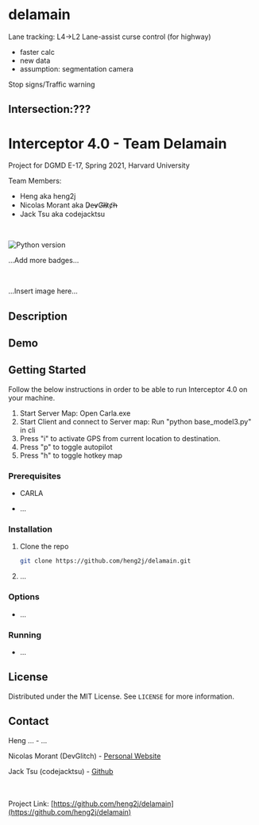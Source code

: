 # delamain

Lane tracking: L4->L2
Lane-assist curse control (for highway)
- faster calc
- new data
- assumption: segmentation camera

Stop signs/Traffic warning

Intersection:???
-
# Interceptor 4.0 - Team Delamain

Project for DGMD E-17, Spring 2021, Harvard University

Team Members:
   * Heng aka heng2j
   * Nicolas Morant aka D̷e̵v̷G̸l̶i̸t̷c̸h̶
   * Jack Tsu aka codejacktsu

<br>

![Python version](https://img.shields.io/badge/python-v3.7-blue)

...Add more badges...

<br>

<!-- PROJECT LOGO -->
...Insert image here...

<!-- DESCRIPTION OF THE PROJECT -->
## Description


<!-- DEMO OF THE PROJECT -->
## Demo


<!-- GETTING STARTED -->
## Getting Started

Follow the below instructions in order to be able to run Interceptor 4.0 on your machine.

1. Start Server Map: Open Carla.exe
2. Start Client and connect to Server map: Run "python base_model3.py" in cli
3. Press "i" to activate GPS from current location to destination.
4. Press "p" to toggle autopilot
5. Press "h" to toggle hotkey map

### Prerequisites

* CARLA

* ...

### Installation

1. Clone the repo
   ```sh
   git clone https://github.com/heng2j/delamain.git
   ```

2. ...


### Options

* ...

### Running

* ...


<!-- LICENSE -->
## License

Distributed under the MIT License. See `LICENSE` for more information.


<!-- CONTACT -->
## Contact

Heng ... - ...

Nicolas Morant (DevGlitch) - [Personal Website](https://www.nicolasmorant.com/)

Jack Tsu (codejacktsu) - [Github](https://github.com/codejacktsu)

<br></br>
Project Link: [https://github.com/heng2j/delamain](https://github.com/heng2j/delamain)
